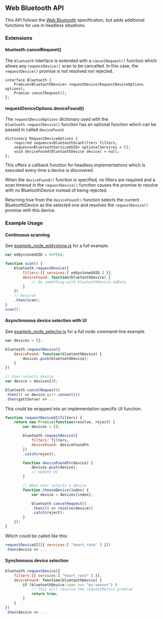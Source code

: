 ## Web Bluetooth API

This API follows the [Web Bluetooth](https://webbluetoothcg.github.io/web-bluetooth/) specification, but adds additional functions for use in headless situations.

### Extensions

#### bluetooth.cancelRequest()

The ```bluetooth``` interface is extended with a ```cancelRequest()``` function which allows any ```requestDevice()``` scan to be cancelled. In this case, the ```requestDevice()``` promise is not resolved nor rejected.

```idl
interface Bluetooth {
 	Promise<BluetoothDevice> requestDevice(RequestDeviceOptions options);
 	Promise cancelRequest();
};
```

#### requestDeviceOptions.deviceFound()

The ```requestDeviceOptions``` dictionary used with the ```bluetooth.requestDevice()``` function has an optional function which can be passed in called ```deviceFound```.

```idl
dictionary RequestDeviceOptions {
	required sequence<BluetoothScanFilter> filters;
	sequence<BluetoothServiceUUID> optionalServices = [];
	void deviceFound(BluetoothDevice device) = null;
};
```

This offers a callback function for headless implementations which is executed every time a device is discovered.

When the ```deviceFound()``` function is specified, no filters are required and a scan timeout in the ```requestDevice()``` function causes the promise to resolve with no BluetoothDevice instead of being rejected.

Returning true from the ```deviceFound()``` function selects the current BluetoothDevice as the selected one and resolves the ```requestDevice()``` promise with this device.

### Example Usage

#### Continuous scanning

See [example_node_eddystone.js](example_node_eddystone.js) for a full example.

```js
var eddystoneUUID = 0xFEAA;

function scan() {
	bluetooth.requestDevice({
	    filters:[{ services:[ eddystoneUUID ] }],
	    deviceFound: function(bluetoothDevice) {
	    	// Do something with bluetoothDevice.adData
	    }
	})
	// Recurse
	.then(scan);
}
scan();
```

#### Asynchronous device selection with UI

See [example_node_selector.js](example_node_selector.js) for a full node command-line example.

```js
var devices = [];

bluetooth.requestDevice({
    deviceFound: function(bluetoothDevice) {
    	devices.push(bluetoothDevice);
    }
})

// User selects device
var device = devices[0];

bluetooth.cancelRequest()
.then(() => device.gatt.connect())
.then(gattServer => ...
```

This could be wrapped into an implementation-specific UI function:

```js
function requestDeviceUI(filters) {
    return new Promise(function(resolve, reject) {
        var devices = [];

        bluetooth.requestDevice({
            filters: filters,
            deviceFound: deviceFoundFn
        })
        .catch(reject);

        function deviceFoundFn(device) {
            devices.push(device);
            // Update UI
        }

        // When user selects a device
        function chooseDevice(index) {
            var device = devices[index];

            bluetooth.cancelRequest()
            .then(() => resolve(device))
            .catch(reject);
        }
    });
}
```

Which could be called like this:

```js
requestDeviceUI([{ services:[ "heart_rate" ] }])
.then(device => ...
```

#### Synchronous device selection

```js
bluetooth.requestDevice({
    filters:[{ services:[ "heart_rate" ] }],
    deviceFound: function(bluetoothDevice) {
    	if (bluetoothDevice.name === "my-sensor") {
    		// This will resolve the requestDevice promise
    		return true;
    	}
    }
})
.then(device => ...
```